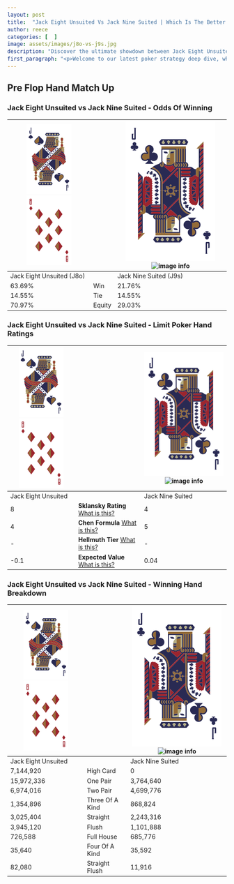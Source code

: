 ```yaml
---
layout: post
title:  "Jack Eight Unsuited Vs Jack Nine Suited | Which Is The Better Hand In Poker? A Complete Guide"
author: reece
categories: [  ]
image: assets/images/j8o-vs-j9s.jpg
description: "Discover the ultimate showdown between Jack Eight Unsuited and Jack Nine Suited in poker! Uncover the odds, strategies, and scenarios where one hand triumphs over the other. Get ready to up your poker game with this thrilling analysis."
first_paragraph: "<p>Welcome to our latest poker strategy deep dive, where we're pitting two distinct hands against each other in a high-stakes showdown: Jack Eight Unsuited vs Jack Nine Suited.</p><p>In the dynamic world of poker, every decision counts, and knowing which hand holds the upper hand is key to your success at the table.</p><p>In this article, we'll dissect these two hands, explore the scenarios where one dominates the other, and equip you with the knowledge to make strategic choices that can tip the odds in your favor.</p><p>Get ready to unravel the intriguing dynamics of these poker hands and elevate your game to new heights.</p>"
---
```




[comment]: # (sp0)

## Pre Flop Hand Match Up

<div class="table hand-ratings" markdown="1"> 



### Jack Eight Unsuited vs Jack Nine Suited - Odds Of Winning


    
| ![image info](assets/images/hand1/J.png) ![image info](assets/images/hand1/8o.png) |  | ![image info](assets/images/hand2/J.png) ![image info](assets/images/hand2/9s.png) |
| -------- | -------- | -------- |
| Jack Eight Unsuited (J8o) |  | Jack Nine Suited (J9s) |
| 63.69% | Win | 21.76% |
| 14.55% | Tie | 14.55% |
| 70.97% | Equity | 29.03% |




[comment]: # (sp1)



### Jack Eight Unsuited vs Jack Nine Suited - Limit Poker Hand Ratings


    
| ![image info](assets/images/hand1/J.png) ![image info](assets/images/hand1/8o.png) |  | ![image info](assets/images/hand2/J.png) ![image info](assets/images/hand2/9s.png) |
| -------- | -------- | -------- |
| Jack Eight Unsuited |  | Jack Nine Suited |
| 8 | **Sklansky Rating** [What is this?](/sklansky-rating-explained) | 4 |
| 4 | **Chen Formula** [What is this?](/chen-formula-explained) | 5 |
| - | **Hellmuth Tier** [What is this?](/Hellmuth-tier-explained) | - |
| -0.1 | **Expected Value** [What is this?](/expected-value-explained) | 0.04 |




[comment]: # (sp2)



### Jack Eight Unsuited vs Jack Nine Suited - Winning Hand Breakdown


    
| ![image info](assets/images/hand1/J.png) ![image info](assets/images/hand1/8o.png) |  | ![image info](assets/images/hand2/J.png) ![image info](assets/images/hand2/9s.png) |
| -------- | -------- | -------- |
| Jack Eight Unsuited |  | Jack Nine Suited |
| 7,144,920 | High Card | 0 |
| 15,972,336 | One Pair | 3,764,640 |
| 6,974,016 | Two Pair | 4,699,776 |
| 1,354,896 | Three Of A Kind | 868,824 |
| 3,025,404 | Straight | 2,243,316 |
| 3,945,120 | Flush | 1,101,888 |
| 726,588 | Full House | 685,776 |
| 35,640 | Four Of A Kind | 35,592 |
| 82,080 | Straight Flush | 11,916 |




[comment]: # (sp3)



</div>

[comment]: # (sp4)



[comment]: # (sp5)

